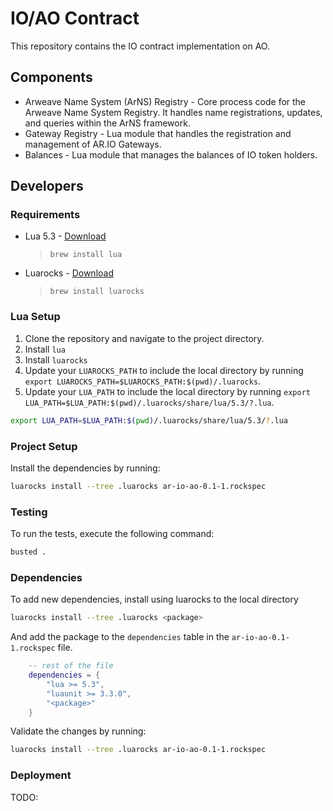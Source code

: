 # IO/AO Contract

This repository contains the IO contract implementation on AO.

## Components

- Arweave Name System (ArNS) Registry - Core process code for the Arweave Name System Registry. It handles name registrations, updates, and queries within the ArNS framework.
- Gateway Registry - Lua module that handles the registration and management of AR.IO Gateways.
- Balances - Lua module that manages the balances of IO token holders.

## Developers

### Requirements

- Lua 5.3 - [Download](https://www.lua.org/download.html)
    > `brew install lua`
- Luarocks - [Download](https://luarocks.org/)
    > `brew install luarocks`

### Lua Setup

1. Clone the repository and navigate to the project directory.
1. Install `lua`
1. Install `luarocks`
1. Update your `LUAROCKS_PATH` to include the local directory by running `export LUAROCKS_PATH=$LUAROCKS_PATH:$(pwd)/.luarocks`.
1. Update your `LUA_PATH` to include the local directory by running `export LUA_PATH=$LUA_PATH:$(pwd)/.luarocks/share/lua/5.3/?.lua`.

```sh
export LUA_PATH=$LUA_PATH:$(pwd)/.luarocks/share/lua/5.3/?.lua
```

<!-- TODO: update path variables here? -->

### Project Setup

Install the dependencies by running:

```sh
luarocks install --tree .luarocks ar-io-ao-0.1-1.rockspec
```

### Testing

To run the tests, execute the following command:

```sh
busted .
```

### Dependencies

To add new dependencies, install using luarocks to the local directory

```sh
luarocks install --tree .luarocks <package>
```

And add the package to the `dependencies` table in the `ar-io-ao-0.1-1.rockspec` file.

```lua
    -- rest of the file
    dependencies = {
        "lua >= 5.3",
        "luaunit >= 3.3.0",
        "<package>"
    }
```

Validate the changes by running:

```sh
luarocks install --tree .luarocks ar-io-ao-0.1-1.rockspec
``` 

### Deployment

TODO:
